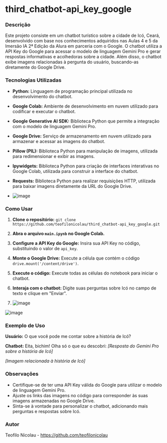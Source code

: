 # third_chatbot-api_key_google

### Descrição

Este projeto consiste em um chatbot turístico sobre a cidade de Icó, Ceará, desenvolvido com base nos conhecimentos adquiridos nas Aulas 4 e 5 da Imersão IA 2ª Edição da Alura em parceria com o Google. O chatbot utiliza a API Key do Google para acessar o modelo de linguagem Gemini Pro e gerar respostas informativas e acolhedoras sobre a cidade. Além disso, o chatbot exibe imagens relacionadas à pergunta do usuário, buscando-as diretamente do Google Drive.

### Tecnologias Utilizadas

* **Python:** Linguagem de programação principal utilizada no desenvolvimento do chatbot.
* **Google Colab:** Ambiente de desenvolvimento em nuvem utilizado para codificar e executar o chatbot.
* **Google Generative AI SDK:** Biblioteca Python que permite a integração com o modelo de linguagem Gemini Pro.
* **Google Drive:** Serviço de armazenamento em nuvem utilizado para armazenar e acessar as imagens do chatbot.
* **Pillow (PIL):** Biblioteca Python para manipulação de imagens, utilizada para redimensionar e exibir as imagens.
* **Ipywidgets:** Biblioteca Python para criação de interfaces interativas no Google Colab, utilizada para construir a interface do chatbot.
* **Requests:** Biblioteca Python para realizar requisições HTTP, utilizada para baixar imagens diretamente da URL do Google Drive.

* ![image](https://github.com/teofilonicolau/third_chatbot-api_key_google/assets/97030160/614d0bd1-d4bf-4cea-a30b-2842f81c377f)



### Como Usar

1. **Clone o repositório:** `git clone https://github.com/teofilonicolau/third_chatbot-api_key_google.git`
2. **Abra o arquivo `main.ipynb` no Google Colab.**
3. **Configure a API Key do Google:** Insira sua API Key no código, substituindo o valor de `api_key`.
4. **Monte o Google Drive:** Execute a célula que contém o código `drive.mount('/content/drive')`.
5. **Execute o código:** Execute todas as células do notebook para iniciar o chatbot.
6. **Interaja com o chatbot:** Digite suas perguntas sobre Icó no campo de texto e clique em "Enviar".

7. ![image](https://github.com/teofilonicolau/third_chatbot-api_key_google/assets/97030160/d7b95c20-e5f9-4956-a31f-042bf53b487e)

![image](https://github.com/teofilonicolau/third_chatbot-api_key_google/assets/97030160/b0ae1b18-05d6-4861-970c-33476595f55c)



### Exemplo de Uso

**Usuário:** O que você pode me contar sobre a história de Icó?

**Chatbot:** Eita, bichim! Olha só o que eu descobri: *[Resposta do Gemini Pro sobre a história de Icó]* 

*[Imagem relacionada à história de Icó]*

### Observações

* Certifique-se de ter uma API Key válida do Google para utilizar o modelo de linguagem Gemini Pro.
* Ajuste os links das imagens no código para corresponder às suas imagens armazenadas no Google Drive.
* Sinta-se à vontade para personalizar o chatbot, adicionando mais perguntas e respostas sobre Icó.

### Autor

Teofilo Nicolau - https://github.com/teofilonicolau
